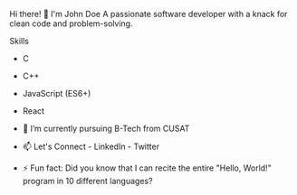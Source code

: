 Hi there! 👋 I'm John Doe
A passionate software developer with a knack for clean code and problem-solving.

Skills
- C
- C++
- JavaScript (ES6+)
- React


- 🌱 I’m currently pursuing B-Tech from CUSAT

- 📫 Let's Connect
        - LinkedIn
        - Twitter
- ⚡ Fun fact: Did you know that I can recite the entire "Hello, World!" program in 10 different languages?


